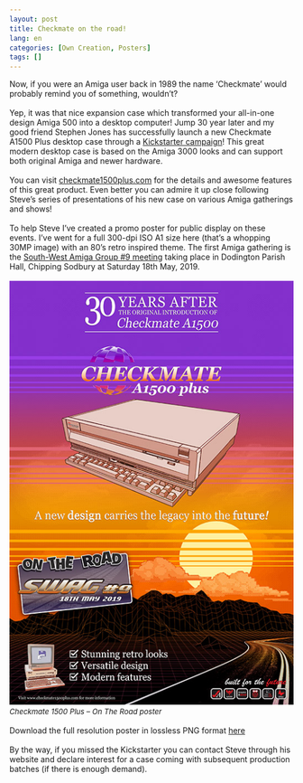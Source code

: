 ```yaml
---
layout: post
title: Checkmate on the road!
lang: en
categories: [Own Creation, Posters]
tags: []
---
```

Now, if you were an Amiga user back in 1989 the name ‘Checkmate’ would probably remind you of something, wouldn’t?
<br><br>
Yep, it was that nice expansion case which transformed your all-in-one design Amiga 500 into a desktop computer! Jump 30 year later and my good friend Stephen Jones has successfully launch a new Checkmate A1500 Plus desktop case through a  <a href="https://www.kickstarter.com/projects/483774293/amiga-3000-inspired-modular-amiga-pc-desktop-compu?ref=discovery&term=checkmate" target="_blank">Kickstarter campaign</a>! This great modern desktop case is based on the Amiga 3000 looks and can support both original Amiga and newer hardware.
<br><br>
You can visit <a href="https://checkmate1500plus.com" target="_blank">checkmate1500plus.com</a> for the details and awesome features of this great product. Even better you can admire it up close following Steve’s series of presentations of his new case on various Amiga gatherings and shows!
<br><br>
To help Steve I’ve created a promo poster for public display on these events. I’ve went for a full 300-dpi ISO A1 size here (that’s a whopping 30MP image) with an 80’s retro inspired theme. The first Amiga gathering is the <a href="https://www.southwestamiga.org.uk/2019/02/announcing-swag-meet-9/" target="_blank">South-West Amiga Group #9 meeting</a> taking place in Dodington Parish Hall, Chipping Sodbury at Saturday 18th May, 2019.
<br><br>
<img src="\assets\img\post_previews\28-amiga_checkmate_1500plus_on_the_road.jpg">
<br>
<span style="font-size:small; font-style: italic">Checkmate 1500 Plus – On The Road poster</span>
<br><br>
Download the full resolution poster in lossless PNG format <a href="https://app.box.com/s/l5oqix2yahfsedea2ubpy49sx0q3ueo7" target="_blank">here</a>
<br><br>
By the way, if you missed the Kickstarter you can contact Steve through his website and declare interest for a case coming with subsequent production batches (if there is enough demand).

